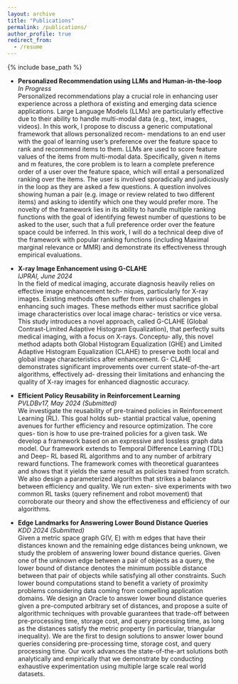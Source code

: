 ```yaml
---
layout: archive
title: "Publications"
permalink: /publications/
author_profile: true
redirect_from:
  - /resume
---
```


{% include base_path %}

- **Personalized Recommendation using LLMs and Human-in-the-loop**  
  *In Progress*  
  Personalized recommendations play a crucial role in enhancing user experience across a plethora of existing and emerging data science applications. Large Language Models (LLMs) are particularly effective due to their ability to handle multi-modal data (e.g., text, images, videos). In this work, I propose to discuss a generic computational framework that allows personalized recom- mendations to an end user with the goal of learning user’s preference over the feature space to rank and recommend items to them. LLMs are used to score feature values of the items from multi-modal data. Specifically, given n items and m features, the core problem is to learn a complete preference order of a user over the feature space, which will entail a personalized ranking over the items. The user is involved sporadically and judiciously in the loop as they are asked a few questions. A question involves showing human a pair (e.g. image or review related to two different items) and asking to identify which one they would prefer more. The novelty of the framework lies in its ability to handle multiple ranking functions with the goal of identifying fewest number of questions to be asked to the user, such that a full preference order over the feature space could be inferred. In this work, I will do a technical deep dive of the framework with popular ranking functions (including Maximal marginal relevance or MMR) and demonstrate its effectiveness through empirical evaluations.

- **X-ray Image Enhancement using G-CLAHE**  
  *IJPRAI, June 2024*  
  In the field of medical imaging, accurate diagnosis heavily relies on effective image enhancement tech- niques, particularly for X-ray images. Existing methods often suffer from various challenges in enhancing such images. These methods either must sacrifice global image characteristics over local image charac- teristics or vice versa. This study introduces a novel approach, called G-CLAHE (Global Contrast-Limited Adaptive Histogram Equalization), that perfectly suits medical imaging, with a focus on X-rays. Conceptu- ally, this novel method adapts both Global Histogram Equalization (GHE) and Limited Adaptive Histogram Equalization (CLAHE) to preserve both local and global image characteristics after enhancement. G- CLAHE demonstrates significant improvements over current state-of-the-art algorithms, effectively ad- dressing their limitations and enhancing the quality of X-ray images for enhanced diagnostic accuracy.

- **Efficient Policy Reusability in Reinforcement Learning**  
  *PVLDBv17, May 2024 (Submitted)*  
  We investigate the reusability of pre-trained policies in Reinforcement Learning (RL). This goal holds sub- stantial practical value, opening avenues for further efficiency and resource optimization. The core ques- tion is how to use pre-trained policies for a given task. We develop a framework based on an expressive and lossless graph data model. Our framework extends to Temporal Difference Learning (TDL) and Deep- RL based RL algorithms and to any number of arbitrary reward functions. The framework comes with theoretical guarantees and shows that it yields the same result as policies trained from scratch. We also design a parameterized algorithm that strikes a balance between efficiency and quality. We run exten- sive experiments with two common RL tasks (query refinement and robot movement) that corroborate our theory and show the effectiveness and efficiency of our algorithms.


- **Edge Landmarks for Answering Lower Bound Distance Queries**  
  *KDD 2024 (Submitted)*  
  Given a metric space graph G(V, E) with m edges that have their distances known and the remaining edge distances being unknown, we study the problem of answering lower bound distance queries. Given one of the unknown edge between a pair of objects as a query, the lower bound of distance denotes the minimum possible distance between that pair of objects while satisfying all other constraints. Such lower bound computations stand to benefit a variety of proximity problems considering data coming from compelling application domains. We design an Oracle to answer lower bound distance queries given a pre-computed arbitrary set of distances, and propose a suite of algorithmic techniques with provable guarantees that trade-off between pre-processing time, storage cost, and query processing time, as long as the distances satisfy the metric property (in particular, triangular inequality). We are the first to design solutions to answer lower bound queries considering pre-processing time, storage cost, and query processing time. Our work advances the state-of-the-art solutions both analytically and empirically that we demonstrate by conducting exhaustive experimentation using multiple large scale real world datasets.
